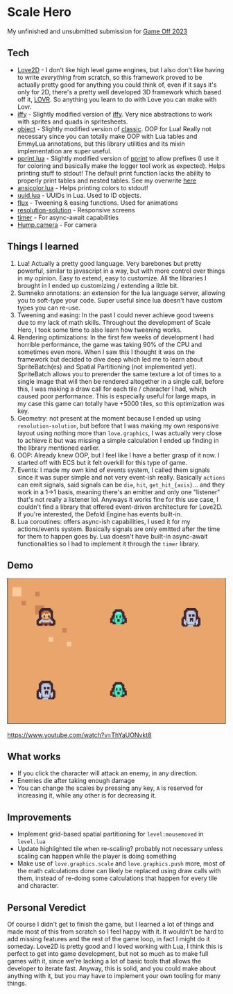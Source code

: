 # Scale Hero

My unfinished and unsubmitted submission for [Game Off 2023](https://itch.io/jam/game-off-2023)

## Tech

- [Love2D](love2d.org/) - I don't like high level game engines, but I also don't like having to write _everything_ from scratch, so this framework proved to be actually pretty good for anything you could think of, even if it says it's only for 2D, there's a pretty well developed 3D framework which based off it, [LOVR](https://github.com/bjornbytes/lovr). So anything you learn to do with Love you can make with Lovr.
- [iffy](./lib/iffy.lua) - Slightly modified version of [iffy](https://github.com/besnoi/iffy). Very nice abstractions to work with sprites and quads in spritesheets.
- [object](./lib/object.lua) - Slightly modified version of [classic](https://github.com/rxi/classic). OOP for Lua! Really not necessary since you can totally make OOP with Lua tables and EmmyLua annotations, but this library utilities and its mixin implementation are super useful.
- [pprint.lua](./lib/pprint.lua) - Slightly modified version of [pprint](https://github.com/jagt/pprint.lua) to allow prefixes (I use it for coloring and basically make the logger tool work as expected). Helps printing stuff to stdout! The default print function lacks the ability to properly print tables and nested tables. See my overwrite [here](./src/__setup.lua#L10)
- [ansicolor.lua](https://github.com/randrews/color/tree/master) - Helps printing colors to stdout!
- [uuid.lua](https://github.com/Tieske/uuid/tree/master) - UUIDs in Lua. Used to ID objects.
- [flux](https://github.com/rxi/flux) - Tweening & easing functions. Used for animations
- [resolution-solution](https://github.com/Vovkiv/resolution_solution) - Responsive screens
- [timer](https://github.com/vrld/hump/blob/master/timer.lua) - For async-await capabilities
- [Hump.camera](https://github.com/vrld/hump/blob/master/camera.lua) - For camera

## Things I learned

1. Lua! Actually a pretty good language. Very barebones but pretty powerful, similar to javascript in a way, but with more control over things in my opinion. Easy to extend, easy to customize. All the libraries I brought in I ended up customizing / extending a little bit.
2. Sumneko annotations: an extension for the lua language server, allowing you to soft-type your code. Super useful since lua doesn't have custom types you can re-use.
3. Tweening and easing: In the past I could never achieve good tweens due to my lack of math skills. Throughout the development of Scale Hero, I took some time to also learn how tweening works.
4. Rendering optimizations: In the first few weeks of development I had horrible performance, the game was taking 90% of the CPU and sometimes even more. When I saw this I thought it was on the framework but decided to dive deep which led me to learn about SpriteBatch(es) and Spatial Partitioning (not implemented yet). SpriteBatch allows you to prerender the same texture a lot of times to a single image that will then be rendered altogether in a single call, before this, I was making a draw call for each tile / character I had, which caused poor performance. This is especially useful for large maps, in my case this game can totally have +5000 tiles, so this optimization was key.
5. Geometry: not present at the moment because I ended up using `resolution-solution`, but before that I was making my own responsive layout using nothing more than `love.graphics`, I was actually very close to achieve it but was missing a simple calculation I ended up finding in the library mentioned earlier.
6. OOP: Already knew OOP, but I feel like I have a better grasp of it now. I started off with ECS but it felt overkill for this type of game.
7. Events: I made my own kind of events system, I called them signals since it was super simple and not very event-ish really. Basically `actions` can emit signals, said signals can be `die`, `hit`, `get_hit_{axis}`... and they work in a 1->1 basis, meaning there's an emitter and only one "listener" that's not really a listener lol. Anyways it works fine for this use case, I couldn't find a library that offered event-driven architecture for Love2D. If you're interested, the Defold Engine has events built-in.
8. Lua coroutines: offers async-ish capabilities, I used it for my actions/events system. Basically signals are only emitted after the time for them to happen goes by. Lua doesn't have built-in async-await functionalities so I had to implement it through the `timer` library.

## Demo

[![Demo](./assets/demo.png)](https://www.youtube.com/watch?v=ThYaUONvkt8)

https://www.youtube.com/watch?v=ThYaUONvkt8

## What works

- If you click the character will attack an enemy, in any direction.
- Enemies die after taking enough damage
- You can change the scales by pressing any key, `A` is reserved for increasing it, while any other is for decreasing it.

## Improvements

- Implement grid-based spatial partitioning for `level:mousemoved` in `level.lua`
- Update highlighted tile when re-scaling? probably not necessary unless scaling can happen while the player is doing something
- Make use of `love.graphics.scale` and `love.graphics.push` more, most of the math calculations done can likely be replaced using draw calls with them, instead of re-doing some calculations that happen for every tile and character.

## Personal Veredict

Of course I didn't get to finish the game, but I learned a lot of things and made most of this from scratch so I feel happy with it. It wouldn't be hard to add missing features and the rest of the game loop, in fact I might do it someday.
Love2D is pretty good and I loved working with Lua, I think this is perfect to get into game development, but not so much as to make full games with it, since we're lacking a lot of basic tools that allows the developer to iterate fast. Anyway, this is solid, and you could make about anything with it, but you may have to implement your own tooling for many things.
